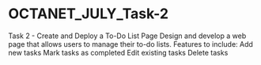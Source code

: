 # OCTANET_JULY_Task-2
Task 2 - Create and Deploy a To-Do List Page Design and develop a web page that allows users to manage their to-do lists.
Features to include: 
Add new tasks 
Mark tasks as completed 
Edit existing tasks 
Delete tasks
